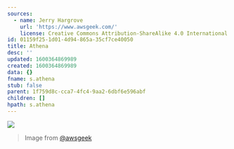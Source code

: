 ```yaml
---
sources:
  - name: Jerry Hargrove
    url: 'https://www.awsgeek.com/'
    license: Creative Commons Attribution-ShareAlike 4.0 International License
id: 01159f25-1d01-4d94-865a-35cf7ce40050
title: Athena
desc: ''
updated: 1600364869989
created: 1600364869989
data: {}
fname: s.athena
stub: false
parent: 1f759d8c-cca7-4fc4-9aa2-6dbf6e596abf
children: []
hpath: s.athena
---
```

![](/assets/images/Amazon-Athena_en.jpg)

> Image from [@awsgeek](https://www.awsgeek.com/Amazon-Athena/)

